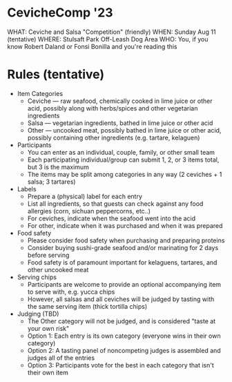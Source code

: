 # CevicheComp '23

WHAT: Ceviche and Salsa "Competition" (friendly)
WHEN: Sunday Aug 11 (tentative)
WHERE: Stulsaft Park Off-Leash Dog Area
WHO: You, if you know Robert Daland or Fonsi Bonilla and you're reading this

# Rules (tentative)

* Item Categories
    * Ceviche — raw seafood, chemically cooked in lime juice or other acid, possibly along with herbs/spices and other vegetarian ingredients
    * Salsa — vegetarian ingredients, bathed in lime juice or other acid
    * Other — uncooked meat, possibly bathed in lime juice or other acid, possibly containing other ingredients (e.g. tartare, kelaguen)
* Participants
    * You can enter as an individual, couple, family, or other small team
    * Each participating individual/group can submit 1, 2, or 3 items total, but 3 is the maximum
    * The items may be split among categories in any way (2 ceviches + 1 salsa; 3 tartares)
* Labels
    * Prepare a (physical) label for each entry
    * List all ingredients, so that guests can check against any food allergies (corn, sichuan peppercorns, etc..)
    * For ceviches, indicate when the seafood went into the acid
    * For other, indicate when it was purchased and when it was prepared
* Food safety
    * Please consider food safety when purchasing and preparing proteins
    * Consider buying sushi-grade seafood and/or marinating for 2 days before serving
    * Food safety is of paramount important for kelaguens, tartares, and other uncooked meat
* Serving chips
    * Participants are welcome to provide an optional accompanying item to serve with, e.g. yucca chips
    * However, all salsas and all ceviches will be judged by tasting with the same serving item (thick tortilla chips)
* Judging (TBD)
    * The Other category will not be judged, and is considered "taste at your own risk" 
    * Option 1: Each entry is its own category (everyone wins in their own category)
    * Option 2: A tasting panel of noncompeting judges is assembled and judges all of the entries
    * Option 3: Participants vote for the best in each category that isn't their own item
